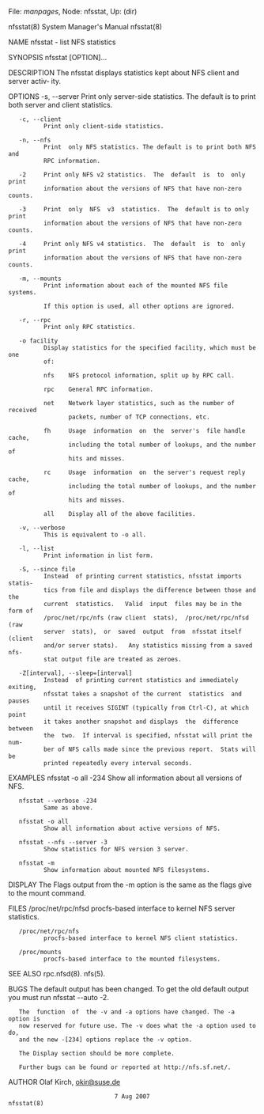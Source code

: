 File: *manpages*,  Node: nfsstat,  Up: (dir)

nfsstat(8)                  System Manager's Manual                 nfsstat(8)



NAME
       nfsstat - list NFS statistics

SYNOPSIS
       nfsstat [OPTION]...

DESCRIPTION
       The nfsstat displays statistics kept about NFS client and server activ‐
       ity.

OPTIONS
       -s, --server
              Print only server-side statistics. The default is to print  both
              server and client statistics.

       -c, --client
              Print only client-side statistics.

       -n, --nfs
              Print  only NFS statistics. The default is to print both NFS and
              RPC information.

       -2     Print only NFS v2 statistics.  The  default  is  to  only  print
              information about the versions of NFS that have non-zero counts.

       -3     Print  only  NFS  v3  statistics.  The  default is to only print
              information about the versions of NFS that have non-zero counts.

       -4     Print only NFS v4 statistics.  The  default  is  to  only  print
              information about the versions of NFS that have non-zero counts.

       -m, --mounts
              Print information about each of the mounted NFS file systems.

              If this option is used, all other options are ignored.

       -r, --rpc
              Print only RPC statistics.

       -o facility
              Display statistics for the specified facility, which must be one
              of:

              nfs    NFS protocol information, split up by RPC call.

              rpc    General RPC information.

              net    Network layer statistics, such as the number of  received
                     packets, number of TCP connections, etc.

              fh     Usage  information  on  the  server's  file handle cache,
                     including the total number of lookups, and the number  of
                     hits and misses.

              rc     Usage  information  on  the server's request reply cache,
                     including the total number of lookups, and the number  of
                     hits and misses.

              all    Display all of the above facilities.

       -v, --verbose
              This is equivalent to -o all.

       -l, --list
              Print information in list form.

       -S, --since file
              Instead  of printing current statistics, nfsstat imports statis‐
              tics from file and displays the difference between those and the
              current  statistics.   Valid  input  files may be in the form of
              /proc/net/rpc/nfs (raw client  stats),  /proc/net/rpc/nfsd  (raw
              server  stats),  or  saved  output  from  nfsstat itself (client
              and/or server stats).   Any statistics missing from a saved nfs‐
              stat output file are treated as zeroes.

       -Z[interval], --sleep=[interval]
              Instead  of printing current statistics and immediately exiting,
              nfsstat takes a snapshot of the current  statistics  and  pauses
              until it receives SIGINT (typically from Ctrl-C), at which point
              it takes another snapshot and displays  the  difference  between
              the  two.  If interval is specified, nfsstat will print the num‐
              ber of NFS calls made since the previous report.  Stats will  be
              printed repeatedly every interval seconds.

EXAMPLES
       nfsstat -o all -234
              Show all information about all versions of NFS.

       nfsstat --verbose -234
              Same as above.

       nfsstat -o all
              Show all information about active versions of NFS.

       nfsstat --nfs --server -3
              Show statistics for NFS version 3 server.

       nfsstat -m
              Show information about mounted NFS filesystems.

DISPLAY
       The  Flags  output  from the -m option is the same as the flags give to
       the mount command.

FILES
       /proc/net/rpc/nfsd
              procfs-based interface to kernel NFS server statistics.

       /proc/net/rpc/nfs
              procfs-based interface to kernel NFS client statistics.

       /proc/mounts
              procfs-based interface to the mounted filesystems.

SEE ALSO
       rpc.nfsd(8).  nfs(5).

BUGS
       The default output has been changed.  To get the old default output you
       must run nfsstat --auto -2.

       The  function  of  the -v and -a options have changed. The -a option is
       now reserved for future use. The -v does what the -a option used to do,
       and the new -[234] options replace the -v option.

       The Display section should be more complete.

       Further bugs can be found or reported at http://nfs.sf.net/.

AUTHOR
       Olaf Kirch, <okir@suse.de>



                                  7 Aug 2007                        nfsstat(8)
